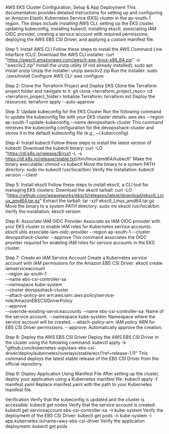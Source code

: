 AWS EKS Cluster Configuration, Setup & App Deployment
This documentation provides detailed instructions for setting up and configuring an Amazon Elastic Kubernetes Service (EKS) cluster in the ap-south-1 region. The steps include installing AWS CLI, setting up the EKS cluster, updating kubeconfig, installing kubectl, installing eksctl, associating IAM OIDC provider, creating a service account with required permissions, deploying the AWS EBS CSI Driver, and applying a custom manifest file.

Step 1: Install AWS CLI
Follow these steps to install the AWS Command Line Interface (CLI):
Download the AWS CLI installer:
curl "https://awscli.amazonaws.com/awscli-exe-linux-x86_64.zip" -o "awscliv2.zip"
Install the unzip utility (if not already installed):
sudo apt install unzip
Unzip the installer:
unzip awscliv2.zip
Run the installer:
sudo ./aws/install
Configure AWS CLI:
aws configure

Step 2: Clone the Terraform Project and Deploy EKS
Clone the Terraform project folder and navigate to it:
git clone <terraform_project_repo>
cd <terraform_project_folder>
Initialize Terraform:
terraform init
Deploy the resources:
terraform apply --auto-approve





Step 3: Update kubeconfig for the EKS Cluster
Run the following command to update the kubeconfig file with your EKS cluster details:
aws eks --region ap-south-1 update-kubeconfig --name devopsshack-cluster
This command retrieves the kubeconfig configuration for the devopsshack-cluster and stores it in the default kubeconfig file (e.g., ~/.kube/config).

Step 4: Install kubectl
Follow these steps to install the latest version of kubectl:
Download the kubectl binary:
curl -LO "https://dl.k8s.io/release/$(curl -L -s https://dl.k8s.io/release/stable.txt)/bin/linux/amd64/kubectl"
Make the binary executable:
chmod +x kubectl
Move the binary to a system PATH directory:
sudo mv kubectl /usr/local/bin/
Verify the installation:
kubectl version --client

Step 5: Install eksctl
Follow these steps to install eksctl, a CLI tool for managing EKS clusters:
Download the eksctl tarball:
curl -LO "https://github.com/weaveworks/eksctl/releases/latest/download/eksctl_Linux_amd64.tar.gz"
Extract the tarball:
tar -xzf eksctl_Linux_amd64.tar.gz
Move the binary to a system PATH directory:
sudo mv eksctl /usr/local/bin
Verify the installation:
eksctl version



Step 6: Associate IAM OIDC Provider
Associate an IAM OIDC provider with your EKS cluster to enable IAM roles for Kubernetes service accounts:
eksctl utils associate-iam-oidc-provider --region ap-south-1 --cluster devopsshack-cluster --approve
This command associates the OIDC provider required for enabling IAM roles for service accounts in the EKS cluster.

Step 7: Create an IAM Service Account
Create a Kubernetes service account with IAM permissions for the Amazon EBS CSI Driver:
eksctl create iamserviceaccount \
  --region ap-south-1 \
  --name ebs-csi-controller-sa \
  --namespace kube-system \
  --cluster devopsshack-cluster \
  --attach-policy-arn arn:aws:iam::aws:policy/service-role/AmazonEBSCSIDriverPolicy \
  --approve \
  --override-existing-serviceaccounts
--name ebs-csi-controller-sa: Name of the service account.
--namespace kube-system: Namespace where the service account will be created.
--attach-policy-arn: IAM policy ARN for EBS CSI Driver permissions.
--approve: Automatically approve the creation.

Step 8: Deploy the AWS EBS CSI Driver
Deploy the AWS EBS CSI Driver in the cluster using the following command:
kubectl apply -k "github.com/kubernetes-sigs/aws-ebs-csi-driver/deploy/kubernetes/overlays/stable/ecr/?ref=release-1.11"
This command deploys the latest stable release of the EBS CSI Driver from the official repository.

Step 9: Deploy Application Using Manifest File
After setting up the cluster, deploy your application using a Kubernetes manifest file:
kubectl apply -f manifest.yaml
Replace manifest.yaml with the path to your Kubernetes manifest file.



Verification
Verify that the kubeconfig is updated and the cluster is accessible:
kubectl get nodes
Verify that the service account is created:
kubectl get serviceaccount ebs-csi-controller-sa -n kube-system
Verify the deployment of the EBS CSI Driver:
kubectl get pods -n kube-system -l app.kubernetes.io/name=aws-ebs-csi-driver
Verify the application deployment:
kubectl get pods

